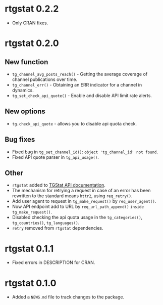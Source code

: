 # rtgstat 0.2.2

* Only CRAN fixes.

# rtgstat 0.2.0

## New function
* `tg_channel_avg_posts_reach()` - Getting the average coverage of channel publications over time.
* `tg_channel_err()` - Obtaining an ERR indicator for a channel in dynamics.
* `tg_set_check_api_quote()` - Enable and disable API limit rate alerts.

## New options
* `tg.check_api_quote` - allows you to disable api quota check.

## Bug fixes
* Fixed bug in `tg_set_channel_id()`: `object 'tg_channel_id' not found`.
* Fixed API quote parser in `tg_api_usage()`.

## Other
* `rtgstat` added to [TGStat API documentation](https://api.tgstat.ru/docs/ru/client-libs.html#%D1%8F%D0%B7%D1%8B%D0%BA-r).
* The mechanism for retrying a request in case of an error has been rewritten to the standard means `httr2`, using `req_retry()`.
* Add user agent to request in `tg_make_request()` by `req_user_agent()`.
* Now API endpoint add to URL by `req_url_path_append()` `inside tg_make_request()`.
* Disabled checking the api quota usage in the `tg_categories()`, `tg_countries()`, `tg_languages()`.
* `retry` removed from `rtgstat` dependencies.

# rtgstat 0.1.1

* Fixed errors in DESCRIPTION for CRAN.

# rtgstat 0.1.0

* Added a `NEWS.md` file to track changes to the package.
